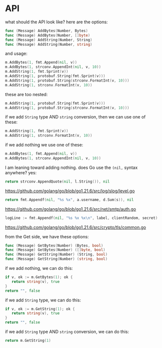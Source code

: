 # API

what should the API look like? here are the options:

~~~go
func (Message) AddBytes(Number, Bytes)
func (Message) AddBytes(Number, []byte)
func (Message) AddString(Number, String)
func (Message) AddString(Number, string)
~~~

and usage:

~~~go
m.AddBytes(1, fmt.Append(nil, v))
m.AddBytes(1, strconv.AppendInt(nil, v, 10))
m.AddString(1, fmt.Sprint(v))
m.AddString(1, protobuf.String(fmt.Sprint(v)))
m.AddString(1, protobuf.String(strconv.FormatInt(v, 10)))
m.AddString(1, strconv.FormatInt(v, 10))
~~~

these are too nested:

~~~go
m.AddString(1, protobuf.String(fmt.Sprint(v)))
m.AddString(1, protobuf.String(strconv.FormatInt(v, 10)))
~~~

if we add `String` type AND `string` conversion, then we can use one of these:

~~~go
m.AddString(1, fmt.Sprint(v))
m.AddString(1, strconv.FormatInt(v, 10))
~~~

if we add nothing we use one of these:

~~~go
m.AddBytes(1, fmt.Append(nil, v))
m.AddBytes(1, strconv.AppendInt(nil, v, 10))
~~~

I am leaning toward adding nothing. does Go use the `(nil,` syntax anywhere?
yes:

~~~go
return strconv.AppendQuote(nil, l.String()), nil
~~~

https://github.com/golang/go/blob/go1.21.6/src/log/slog/level.go

~~~go
return fmt.Appendf(nil, "%s %x", a.username, d.Sum(s)), nil
~~~

https://github.com/golang/go/blob/go1.21.6/src/net/smtp/auth.go

~~~go
logLine := fmt.Appendf(nil, "%s %x %x\n", label, clientRandom, secret)
~~~

https://github.com/golang/go/blob/go1.21.6/src/crypto/tls/common.go

from the Get side, we have these options:

~~~go
func (Message) GetBytes(Number) (Bytes, bool)
func (Message) GetBytes(Number) ([]byte, bool)
func (Message) GetString(Number) (String, bool)
func (Message) GetString(Number) (string, bool)
~~~

if we add nothing, we can do this:

~~~go
if v, ok := m.GetBytes(1); ok {
   return string(v), true
}
return "", false
~~~

if we add `String` type, we can do this:

~~~go
if v, ok := m.GetString(1); ok {
   return string(v), true
}
return "", false
~~~

if we add `String` type AND `string` conversion, we can do this:

~~~go
return m.GetString(1)
~~~
